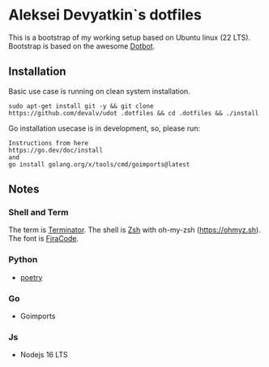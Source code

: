 # Aleksei Devyatkin`s dotfiles

This is a bootstrap of my working setup based on Ubuntu linux (22 LTS).
Bootstrap is based on the awesome [Dotbot](https://github.com/anishathalye/dotbot).

## Installation

Basic use case is running on clean system installation.

```shell
sudo apt-get install git -y && git clone https://github.com/devalv/udot .dotfiles && cd .dotfiles && ./install
```

Go installation usecase is in development, so, please run:
```
Instructions from here
https://go.dev/doc/install
and
go install golang.org/x/tools/cmd/goimports@latest
```

## Notes

### Shell and Term
The term is [Terminator](https://terminator-gtk3.readthedocs.io/en/latest/).
The shell is [Zsh](https://www.zsh.org) with oh-my-zsh (https://ohmyz.sh). 
The font is [FiraCode](https://github.com/tonsky/FiraCode).

### Python
* [poetry](https://python-poetry.org/)

### Go
* Goimports

### Js
* Nodejs 16 LTS
